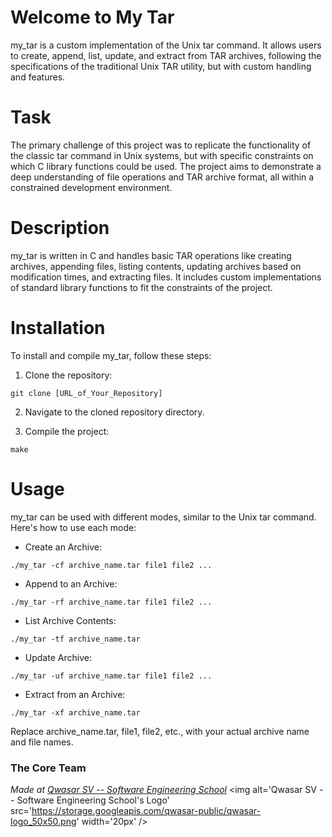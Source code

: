 # Welcome to My Tar

my_tar is a custom implementation of the Unix tar command. It allows users to create, append, list, update, and extract from TAR archives, following the specifications of the traditional Unix TAR utility, but with custom handling and features.

# Task

The primary challenge of this project was to replicate the functionality of the classic tar command in Unix systems, but with specific constraints on which C library functions could be used. The project aims to demonstrate a deep understanding of file operations and TAR archive format, all within a constrained development environment.

# Description

my_tar is written in C and handles basic TAR operations like creating archives, appending files, listing contents, updating archives based on modification times, and extracting files. It includes custom implementations of standard library functions to fit the constraints of the project.

# Installation

To install and compile my_tar, follow these steps:

1. Clone the repository:

```
git clone [URL_of_Your_Repository]
```


2. Navigate to the cloned repository directory.


3. Compile the project:

```
make
```

# Usage

my_tar can be used with different modes, similar to the Unix tar command. Here's how to use each mode:

- Create an Archive:

```
./my_tar -cf archive_name.tar file1 file2 ...
```


- Append to an Archive:

```
./my_tar -rf archive_name.tar file1 file2 ...
```


- List Archive Contents:

```
./my_tar -tf archive_name.tar
```


- Update Archive:

```
./my_tar -uf archive_name.tar file1 file2 ...
```


- Extract from an Archive:

```
./my_tar -xf archive_name.tar
```

Replace archive_name.tar, file1, file2, etc., with your actual archive name and file names.


### The Core Team


<span><i>Made at <a href='https://qwasar.io'>Qwasar SV -- Software Engineering School</a></i></span>
<span><img alt='Qwasar SV -- Software Engineering School's Logo' src='https://storage.googleapis.com/qwasar-public/qwasar-logo_50x50.png' width='20px' /></span>
